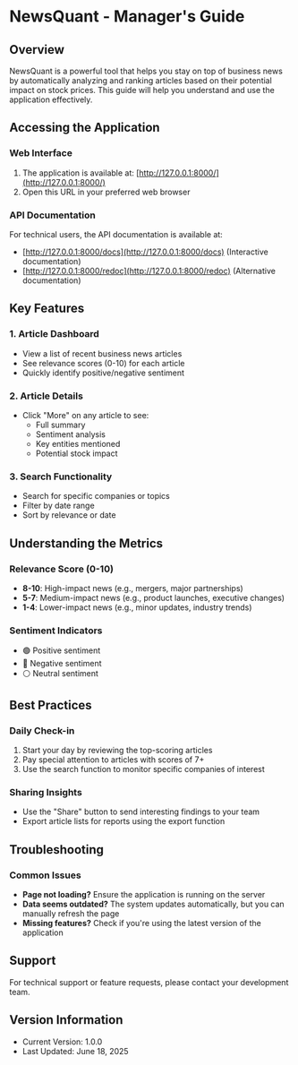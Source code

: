 # NewsQuant - Manager's Guide

## Overview
NewsQuant is a powerful tool that helps you stay on top of business news by automatically analyzing and ranking articles based on their potential impact on stock prices. This guide will help you understand and use the application effectively.

## Accessing the Application

### Web Interface
1. The application is available at: [http://127.0.0.1:8000/](http://127.0.0.1:8000/)
2. Open this URL in your preferred web browser

### API Documentation
For technical users, the API documentation is available at:
- [http://127.0.0.1:8000/docs](http://127.0.0.1:8000/docs) (Interactive documentation)
- [http://127.0.0.1:8000/redoc](http://127.0.0.1:8000/redoc) (Alternative documentation)

## Key Features

### 1. Article Dashboard
- View a list of recent business news articles
- See relevance scores (0-10) for each article
- Quickly identify positive/negative sentiment

### 2. Article Details
- Click "More" on any article to see:
  - Full summary
  - Sentiment analysis
  - Key entities mentioned
  - Potential stock impact

### 3. Search Functionality
- Search for specific companies or topics
- Filter by date range
- Sort by relevance or date

## Understanding the Metrics

### Relevance Score (0-10)
- **8-10**: High-impact news (e.g., mergers, major partnerships)
- **5-7**: Medium-impact news (e.g., product launches, executive changes)
- **1-4**: Lower-impact news (e.g., minor updates, industry trends)

### Sentiment Indicators
- 🟢 Positive sentiment
- 🔴 Negative sentiment
- ⚪ Neutral sentiment

## Best Practices

### Daily Check-in
1. Start your day by reviewing the top-scoring articles
2. Pay special attention to articles with scores of 7+
3. Use the search function to monitor specific companies of interest

### Sharing Insights
- Use the "Share" button to send interesting findings to your team
- Export article lists for reports using the export function

## Troubleshooting

### Common Issues
- **Page not loading?** Ensure the application is running on the server
- **Data seems outdated?** The system updates automatically, but you can manually refresh the page
- **Missing features?** Check if you're using the latest version of the application

## Support
For technical support or feature requests, please contact your development team.

## Version Information
- Current Version: 1.0.0
- Last Updated: June 18, 2025
